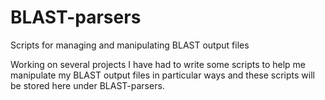 # BLAST-parsers
Scripts for managing and manipulating BLAST output files

Working on several projects I have had to write some scripts to help me manipulate my BLAST output files in particular ways and these scripts will be stored here under BLAST-parsers.
